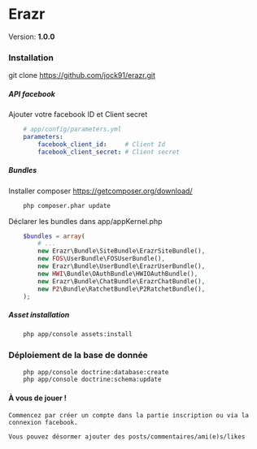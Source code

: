Erazr
===============

Version: **1.0.0**


### Installation

git clone https://github.com/jock91/erazr.git

##### API facebook
Ajouter votre facebook ID et Client secret
```yaml
    # app/config/parameters.yml
    parameters:
        facebook_client_id:     # Client Id
        facebook_client_secret: # Client secret
```

##### Bundles
Installer composer https://getcomposer.org/download/
```bash
    php composer.phar update
```
Déclarer les bundles dans app/appKernel.php
```php
    $bundles = array(
        # ...
        new Erazr\Bundle\SiteBundle\ErazrSiteBundle(),
        new FOS\UserBundle\FOSUserBundle(),
        new Erazr\Bundle\UserBundle\ErazrUserBundle(),
        new HWI\Bundle\OAuthBundle\HWIOAuthBundle(),
        new Erazr\Bundle\ChatBundle\ErazrChatBundle(),
        new P2\Bundle\RatchetBundle\P2RatchetBundle(),
    );
```
##### Asset installation
```bash
    php app/console assets:install
```
### Déploiement de la base de donnée

```bash
    php app/console doctrine:database:create
    php app/console doctrine:schema:update 
```

#### À vous de jouer ! 

    Commencez par créer un compte dans la partie inscription ou via la connexion facebook.

    Vous pouvez désormer ajouter des posts/commentaires/ami(e)s/likes


